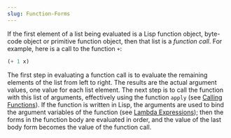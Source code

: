 ```yaml
---
slug: Function-Forms
---
```


If the first element of a list being evaluated is a Lisp function object, byte-code object or primitive function object, then that list is a *function call*. For example, here is a call to the function `+`:

```lisp
(+ 1 x)
```

The first step in evaluating a function call is to evaluate the remaining elements of the list from left to right. The results are the actual argument values, one value for each list element. The next step is to call the function with this list of arguments, effectively using the function `apply` (see [Calling Functions](Calling-Functions)). If the function is written in Lisp, the arguments are used to bind the argument variables of the function (see [Lambda Expressions](Lambda-Expressions)); then the forms in the function body are evaluated in order, and the value of the last body form becomes the value of the function call.
